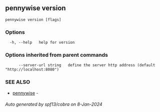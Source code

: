 ## pennywise version



```
pennywise version [flags]
```

### Options

```
  -h, --help   help for version
```

### Options inherited from parent commands

```
      --server-url string   define the server http address (default "http://localhost:8080")
```

### SEE ALSO

* [pennywise](pennywise.md)	 - 

###### Auto generated by spf13/cobra on 8-Jan-2024
